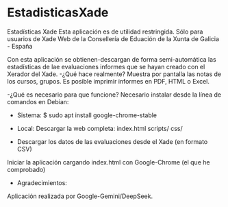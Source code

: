 # EstadisticasXade
Estadísticas Xade
Esta aplicación es de utilidad restringida.
Sólo para usuarios de Xade Web de la Consellería de Eduación de la Xunta de Galicia  - España

Con esta aplicación se obtienen-descargan de forma semi-automática las estadísticas de lae evaluaciones informes que se hayan creado con el Xerador del Xade.
-¿Qué hace realmente?
 Muestra por pantalla las notas de los cursos, grupos. Es posible imprimir informes en PDF, HTML o Excel.


-¿Qué es necesario para que funcione?
Necesario instalar desde la línea de comandos en Debian:
+ Sistema:
 $ sudo  apt install google-chrome-stable
+ Local:
 Descargar la web completa:
    index.html
	scripts/
	css/

+ Descargar los datos de las evaluaciones desde el Xade (en formato CSV)

Iniciar la aplicación cargando index.html con Google-Chrome (el que he comprobado)

- Agradecimientos:

Aplicación realizada por Google-Gemini/DeepSeek.
